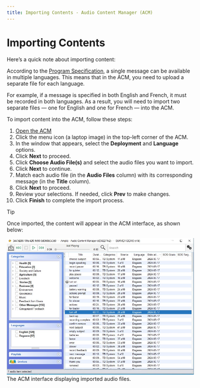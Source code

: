 ```yaml
---
title: Importing Contents - Audio Content Manager (ACM)
---
```


# Importing Contents

Here’s a quick note about importing content:

According to the [Program Specification](../program-spec/introduction.md#contents), a single message can be available in multiple languages. This means that in the ACM, you need to upload a separate file for each language.

For example, if a message is specified in both English and French, it must be recorded in both languages. As a result, you will need to import two separate files — one for English and one for French — into the ACM.

To import content into the ACM, follow these steps:

1. [Open the ACM](installation.md#open-acm)
2. Click the menu icon (a laptop image) in the top-left corner of the ACM.
3. In the window that appears, select the **Deployment** and **Language** options.
4. Click **Next** to proceed.
5. Click **Choose Audio File(s)** and select the audio files you want to import.
6. Click **Next** to continue.
7. Match each audio file (in the **Audio Files** column) with its corresponding message (in the **Title** column).
8. Click **Next** to proceed.
9. Review your selections. If needed, click **Prev** to make changes.
10. Click **Finish** to complete the import process.

> [!TIP]
> Once imported, the content will appear in the ACM interface, as shown below:

![ACM Interface](/images/acm/interface.jpg)
The ACM interface displaying imported audio files.
